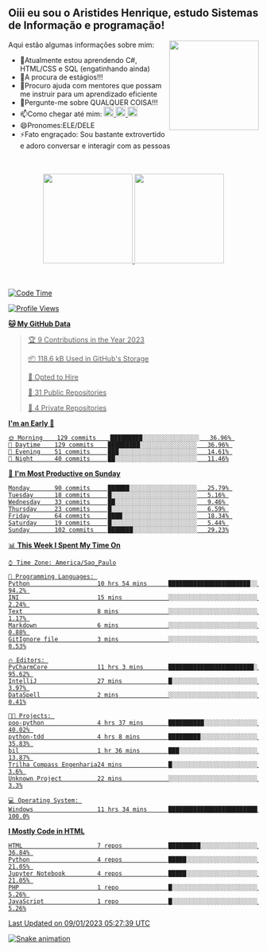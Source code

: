 ## Oiii eu sou o Aristides Henrique, estudo Sistemas de Informação e programação!

<div >
Aqui estão algumas informações sobre mim:<img align="right" height="180em" src="https://user-images.githubusercontent.com/97318481/177042589-45d62122-82a9-4a32-b3a7-87b322825b2f.png">
</div>

- 🌱Atualmente estou aprendendo C#, HTML/CSS e SQL (engatinhando ainda)
- 👯A procura de estágios!!!
- 🤔Procuro ajuda com mentores que possam me instruir para um aprendizado eficiente
- 💬Pergunte-me sobre QUALQUER COISA!!!
- 📫Como chegar até mim:
  <a href="https://www.instagram.com/aryhenry/" target="_blank">
  <img src="https://img.shields.io/badge/-Instagram-%23E4405F?style=for-the-badge&logo=instagram&logoColor=black" height="20px">
  </a>
  <a href="https://www.linkedin.com/in/aristides-henrique/" target="_blank">
  <img src="https://img.shields.io/badge/-LinkedIn-%230077B5?style=for-the-badge&logo=linkedin&logoColor=black" height="20px">
  </a> 
  <a href="mailto:arihenriqueuna@gmail.com">
  <img src="https://img.shields.io/badge/-Gmail-%23333?style=for-the-badge&logo=gmail&logoColor=white" height="20px">
  </a>
- 😄Pronomes:ELE/DELE
- ⚡Fato engraçado: Sou bastante extrovertido e adoro conversar e interagir com as pessoas
<br/>
<br/>
<div align="center">
  <a href="https://github.com/arihenrique">
  <img height="180em" src="https://github-readme-stats.vercel.app/api?username=arihenrique&show_icons=true&theme=dracula&include_all_commits=true&count_private=true"/>
  <img height="180em" src="https://github-readme-stats.vercel.app/api/top-langs/?username=arihenrique&layout=compact&langs_count=7&theme=dracula"/>
</div><br/><br/>

<!--START_SECTION:waka-->
![Code Time](http://img.shields.io/badge/Code%20Time-307%20hrs%2045%20mins-blue)

![Profile Views](http://img.shields.io/badge/Profile%20Views-0-blue)

**🐱 My GitHub Data** 

> 🏆 9 Contributions in the Year 2023
 > 
> 📦 118.6 kB Used in GitHub's Storage 
 > 
> 💼 Opted to Hire
 > 
> 📜 31 Public Repositories 
 > 
> 🔑 4 Private Repositories  
 > 
**I'm an Early 🐤** 

```text
🌞 Morning    129 commits    █████████░░░░░░░░░░░░░░░░   36.96% 
🌇 Daytime    129 commits    █████████░░░░░░░░░░░░░░░░   36.96% 
🌃 Evening    51 commits     ███░░░░░░░░░░░░░░░░░░░░░░   14.61% 
🌙 Night      40 commits     ██░░░░░░░░░░░░░░░░░░░░░░░   11.46%

```
📅 **I'm Most Productive on Sunday** 

```text
Monday       90 commits     ██████░░░░░░░░░░░░░░░░░░░   25.79% 
Tuesday      18 commits     █░░░░░░░░░░░░░░░░░░░░░░░░   5.16% 
Wednesday    33 commits     ██░░░░░░░░░░░░░░░░░░░░░░░   9.46% 
Thursday     23 commits     █░░░░░░░░░░░░░░░░░░░░░░░░   6.59% 
Friday       64 commits     ████░░░░░░░░░░░░░░░░░░░░░   18.34% 
Saturday     19 commits     █░░░░░░░░░░░░░░░░░░░░░░░░   5.44% 
Sunday       102 commits    ███████░░░░░░░░░░░░░░░░░░   29.23%

```


📊 **This Week I Spent My Time On** 

```text
⌚︎ Time Zone: America/Sao_Paulo

💬 Programming Languages: 
Python                   10 hrs 54 mins      ███████████████████████░░   94.2% 
INI                      15 mins             ░░░░░░░░░░░░░░░░░░░░░░░░░   2.24% 
Text                     8 mins              ░░░░░░░░░░░░░░░░░░░░░░░░░   1.17% 
Markdown                 6 mins              ░░░░░░░░░░░░░░░░░░░░░░░░░   0.88% 
GitIgnore file           3 mins              ░░░░░░░░░░░░░░░░░░░░░░░░░   0.53%

🔥 Editors: 
PyCharmCore              11 hrs 3 mins       ████████████████████████░   95.62% 
IntelliJ                 27 mins             █░░░░░░░░░░░░░░░░░░░░░░░░   3.97% 
DataSpell                2 mins              ░░░░░░░░░░░░░░░░░░░░░░░░░   0.41%

🐱‍💻 Projects: 
poo-python               4 hrs 37 mins       ██████████░░░░░░░░░░░░░░░   40.02% 
python-tdd               4 hrs 8 mins        █████████░░░░░░░░░░░░░░░░   35.83% 
bil                      1 hr 36 mins        ███░░░░░░░░░░░░░░░░░░░░░░   13.87% 
Trilha Compass Engenharia24 mins             █░░░░░░░░░░░░░░░░░░░░░░░░   3.6% 
Unknown Project          22 mins             ░░░░░░░░░░░░░░░░░░░░░░░░░   3.3%

💻 Operating System: 
Windows                  11 hrs 34 mins      █████████████████████████   100.0%

```

**I Mostly Code in HTML** 

```text
HTML                     7 repos             █████████░░░░░░░░░░░░░░░░   36.84% 
Python                   4 repos             █████░░░░░░░░░░░░░░░░░░░░   21.05% 
Jupyter Notebook         4 repos             █████░░░░░░░░░░░░░░░░░░░░   21.05% 
PHP                      1 repo              █░░░░░░░░░░░░░░░░░░░░░░░░   5.26% 
JavaScript               1 repo              █░░░░░░░░░░░░░░░░░░░░░░░░   5.26%

```



 Last Updated on 09/01/2023 05:27:39 UTC
<!--END_SECTION:waka-->

![Snake animation](https://github.com/arihenrique/arihenrique/blob/output/github-contribution-grid-snake.svg)
